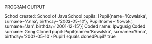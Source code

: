 PROGRAM OUTPUT

School created: School of Java
School pupils: [Pupil{name='Kowalska', surname='Anna', birthday='2002-05-10'}, Pupil{name='Nowak', surname='Jan', birthday='2001-12-15'}]
Coded name: Ipwgusig
Coded surname: Gnng
Cloned pupil: Pupil{name='Kowalska', surname='Anna', birthday='2002-05-10'}
Pupil1 equals clonedPupil? true
